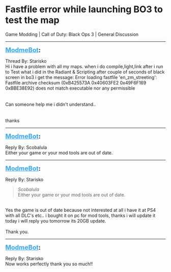 # Fastfile error while launching BO3 to test the map
Game Modding | Call of Duty: Black Ops 3 | General Discussion

---
<strong style="font-size: 1.4em;"><span style="text-decoration: underline;text-decoration-color: #34a7f9;"><span style="color:#34a7f9;">ModmeBot</span></span>:</strong>

<p>Thread By: Starisko<br />Hi i have a problem with all my maps. when i do compile,light,link after i run to Test what i did in the Radiant &amp; Scripting after couple of seconds of black screen in bo3 i get the message: Error loading fastfile &#39;en_zm_streeting&#39;: Fastfile archive checksum (0xB425573A 0x40603FE2 0x49F6F169 0xBBE38E92) does not match executable nor any permissible<br /> <br /> <br />Can someone help me i didn&#39;t understand..<br /> <br /> <br />thanks</p>

---
<strong style="font-size: 1.4em;"><span style="text-decoration: underline;text-decoration-color: #34a7f9;"><span style="color:#34a7f9;">ModmeBot</span></span>:</strong>

<p>Reply By: Scobalula<br />Either your game or your mod tools are out of date.</p>

---
<strong style="font-size: 1.4em;"><span style="text-decoration: underline;text-decoration-color: #34a7f9;"><span style="color:#34a7f9;">ModmeBot</span></span>:</strong>

<p>Reply By: Starisko<br /><blockquote><em>Scobalula</em><br />Either your game or your mod tools are out of date.</blockquote><br /> Yes the game is out of date because not interested at all i have it at PS4 with all DLC&#39;s etc.. i bought it on pc for mod tools, thanks i will update it today i will reply you tomorrow its 20GB update.<br /> <br />Thank you.</p>

---
<strong style="font-size: 1.4em;"><span style="text-decoration: underline;text-decoration-color: #34a7f9;"><span style="color:#34a7f9;">ModmeBot</span></span>:</strong>

<p>Reply By: Starisko<br />Now works perfectly thank you so much!!</p>
